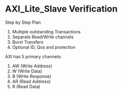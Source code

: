 # AXI_Lite_Slave Verification
Step by Step Plan 
1. Multiple outstanding Transactions
2. Separate Read/Write channels
3. Burst Transfers
4. Optional ID, Qos and protection

AXI has 5 primary channels:
1. AW (Write Address)
2. W  (Write Data)
3. B  (Write Response)
4. AR (Read Address)
5. R  (Read Data)
